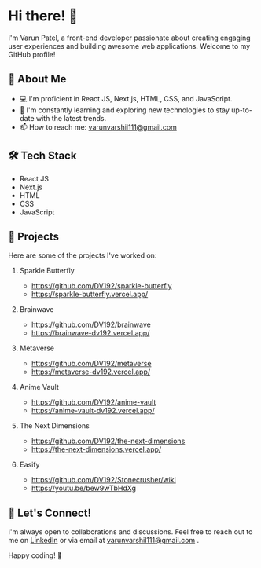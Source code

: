# Hi there! 👋

I'm Varun Patel, a front-end developer passionate about creating engaging user experiences and building awesome web applications. Welcome to my GitHub profile!

## 🚀 About Me

- 💻 I'm proficient in React JS, Next.js, HTML, CSS, and JavaScript.
- 🌱 I'm constantly learning and exploring new technologies to stay up-to-date with the latest trends.
- 📫 How to reach me: varunvarshil111@gmail.com

## 🛠️ Tech Stack

- React JS
- Next.js
- HTML
- CSS
- JavaScript

## 🌟 Projects

Here are some of the projects I've worked on:

1. Sparkle Butterfly
   - https://github.com/DV192/sparkle-butterfly
   - https://sparkle-butterfly.vercel.app/

2. Brainwave
   - https://github.com/DV192/brainwave
   - https://brainwave-dv192.vercel.app/

3. Metaverse
   - https://github.com/DV192/metaverse
   - https://metaverse-dv192.vercel.app/

4. Anime Vault
   - https://github.com/DV192/anime-vault
   - https://anime-vault-dv192.vercel.app/

5. The Next Dimensions
   - https://github.com/DV192/the-next-dimensions
   - https://the-next-dimensions.vercel.app/

6. Easify
   - https://github.com/DV192/Stonecrusher/wiki
   - https://youtu.be/bew9wTbHdXg

## 💬 Let's Connect!

I'm always open to collaborations and discussions. Feel free to reach out to me on [LinkedIn](https://www.linkedin.com/in/varun-patel-3660ab233/) or via email at varunvarshil111@gmail.com
.

Happy coding! 🚀
